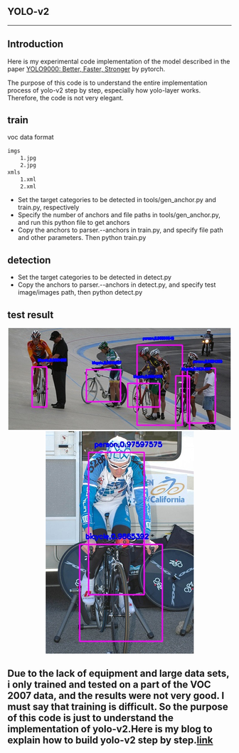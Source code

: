 ## YOLO-v2

------

## Introduction

Here is my experimental code implementation of the model described in the paper [YOLO9000: Better, Faster, Stronger](https://arxiv.org/abs/1612.08242) by pytorch.

The purpose of this code is to understand the entire implementation process of yolo-v2 step by step, especially how yolo-layer works. Therefore, the code is not very elegant.


## train

voc data format

    imgs
        1.jpg
        2.jpg
    xmls
        1.xml
        2.xml

* Set the target categories to be detected in tools/gen_anchor.py and train.py, respectively
* Specify the number of anchors and file paths in tools/gen_anchor.py, and run this python file to get anchors
* Copy the anchors to parser.--anchors in train.py, and specify file path and other parameters. Then python train.py

## detection

* Set the target categories to be detected in detect.py
* Copy the anchors to parser.--anchors in detect.py, and specify test image/images path, then python detect.py


## test result

<div align="center"><img src="result/2008_000803.jpg"></div>
<div align="center"><img src="result/2008_002631.jpg"></div>

## Due to the lack of equipment and large data sets, i only trained and tested on a part of the VOC 2007 data, and the results were not very good. I must say that training is difficult. So the purpose of this code is just to understand the implementation of yolo-v2.Here is my blog to explain how to build yolo-v2 step by step.[link](XXX)
